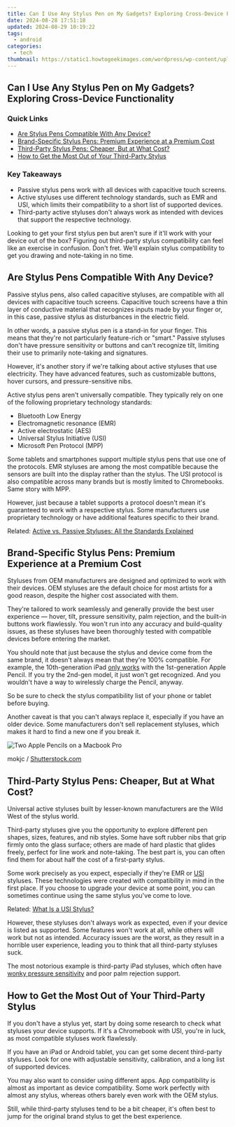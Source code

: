 ```yaml
---
title: Can I Use Any Stylus Pen on My Gadgets? Exploring Cross-Device Functionality
date: 2024-08-28 17:51:18
updated: 2024-08-29 10:19:22
tags:
  - android
categories:
  - tech
thumbnail: https://static1.howtogeekimages.com/wordpress/wp-content/uploads/2023/09/52923053353_8465f23756_o.jpg
---
```


## Can I Use Any Stylus Pen on My Gadgets? Exploring Cross-Device Functionality

### Quick Links

* [Are Stylus Pens Compatible With Any Device?](https://iphone-unlock.techidaily.com/how-to-unlock-iphone-15-pro-apples-new-iphone-drfone-by-drfone-ios/)
* [Brand-Specific Stylus Pens: Premium Experience at a Premium Cost](https://facebook-record-videos.techidaily.com/updated-the-creators-guide-turn-viewers-into-paychecks/)
* [Third-Party Stylus Pens: Cheaper, But at What Cost?](https://win-howtos.techidaily.com/resolving-hurdles-during-steam-game-update-installations/)
* [How to Get the Most Out of Your Third-Party Stylus](https://screen-activity-recording.techidaily.com/in-2024-finding-your-ideal-video-capture-solution-bandicam-vs-camtasia/)

### Key Takeaways

* Passive stylus pens work with all devices with capacitive touch screens.
* Active styluses use different technology standards, such as EMR and USI, which limits their compatibility to a short list of supported devices.
* Third-party active styluses don't always work as intended with devices that support the respective technology.

 Looking to get your first stylus pen but aren't sure if it'll work with your device out of the box? Figuring out third-party stylus compatibility can feel like an exercise in confusion. Don't fret. We'll explain stylus compatibility to get you drawing and note-taking in no time.

##  Are Stylus Pens Compatible With Any Device?

 Passive stylus pens, also called capacitive styluses, are compatible with all devices with capacitive touch screens. Capacitive touch screens have a thin layer of conductive material that recognizes inputs made by your finger or, in this case, passive stylus as disturbances in the electric field.

 In other words, a passive stylus pen is a stand-in for your finger. This means that they're not particularly feature-rich or "smart." Passive styluses don't have pressure sensitivity or buttons and can't recognize tilt, limiting their use to primarily note-taking and signatures.

 However, it's another story if we're talking about active styluses that use electricity. They have advanced features, such as customizable buttons, hover cursors, and pressure-sensitive nibs.

 Active stylus pens aren't universally compatible. They typically rely on one of the following proprietary technology standards:

* Bluetooth Low Energy
* Electromagnetic resonance (EMR)
* Active electrostatic (AES)
* Universal Stylus Initiative (USI)
* Microsoft Pen Protocol (MPP)

 Some tablets and smartphones support multiple stylus pens that use one of the protocols. EMR styluses are among the most compatible because the sensors are built into the display rather than the stylus. The USI protocol is also compatible across many brands but is mostly limited to Chromebooks. Same story with MPP.

 However, just because a tablet supports a protocol doesn't mean it's guaranteed to work with a respective stylus. Some manufacturers use proprietary technology or have additional features specific to their brand.

Related: [Active vs. Passive Styluses: All the Standards Explained](https://video-screen-grab.techidaily.com/updated-2024-approved-15-creative-strategies-for-free-capture-of-online-workshops/) 

##  Brand-Specific Stylus Pens: Premium Experience at a Premium Cost

 Styluses from OEM manufacturers are designed and optimized to work with their devices. OEM styluses are the default choice for most artists for a good reason, despite the higher cost associated with them.

 They're tailored to work seamlessly and generally provide the best user experience — hover, tilt, pressure sensitivity, palm rejection, and the built-in buttons work flawlessly. You won't run into any accuracy and build-quality issues, as these styluses have been thoroughly tested with compatible devices before entering the market.

 You should note that just because the stylus and device come from the same brand, it doesn't always mean that they're 100% compatible. For example, the 10th-generation iPad [only works](https://www.apple.com/apple-pencil/) with the 1st-generation Apple Pencil. If you try the 2nd-gen model, it just won't get recognized. And you wouldn't have a way to wirelessly charge the Pencil, anyway.

 So be sure to check the stylus compatibility list of your phone or tablet before buying.

 Another caveat is that you can't always replace it, especially if you have an older device. Some manufacturers don't sell replacement styluses, which makes it hard to find a new one if you break it.

![Two Apple Pencils on a Macbook Pro](https://static1.howtogeekimages.com/wordpress/wp-content/uploads/2018/12/520c32a2.jpg) 

mokjc / [Shutterstock.com](https://www.shutterstock.com/)

##  Third-Party Stylus Pens: Cheaper, But at What Cost?

 Universal active styluses built by lesser-known manufacturers are the Wild West of the stylus world.

 Third-party styluses give you the opportunity to explore different pen shapes, sizes, features, and nib styles. Some have soft rubber nibs that grip firmly onto the glass surface; others are made of hard plastic that glides freely, perfect for line work and note-taking. The best part is, you can often find them for about half the cost of a first-party stylus.

 Some work precisely as you expect, especially if they're EMR or [USI](https://universalstylus.org/usi-certified-products/) styluses. These technologies were created with compatibility in mind in the first place. If you choose to upgrade your device at some point, you can sometimes continue using the same stylus you've come to love.

Related: [What Is a USI Stylus?](https://fox-http.techidaily.com/updated-in-2024-exploring-the-depths-top-10-unknown-features-in-vlc-player/) 

 However, these styluses don't always work as expected, even if your device is listed as supported. Some features won't work at all, while others will work but not as intended. Accuracy issues are the worst, as they result in a horrible user experience, leading you to think that all third-party styluses suck.

 The most notorious example is third-party iPad styluses, which often have [wonky pressure sensitivity](https://astropad.com/apple-pencil/) and poor palm rejection support.

##  How to Get the Most Out of Your Third-Party Stylus

 If you don't have a stylus yet, start by doing some research to check what styluses your device supports. If it's a Chromebook with USI, you're in luck, as most compatible styluses work flawlessly.

 If you have an iPad or Android tablet, you can get some decent third-party styluses. Look for one with adjustable sensitivity, calibration, and a long list of supported devices.

 You may also want to consider using different apps. App compatibility is almost as important as device compatibility. Some work perfectly with almost any stylus, whereas others barely even work with the OEM stylus.

 Still, while third-party styluses tend to be a bit cheaper, it's often best to jump for the original brand stylus to get the best experience.

<ins class="adsbygoogle"
     style="display:block"
     data-ad-format="autorelaxed"
     data-ad-client="ca-pub-7571918770474297"
     data-ad-slot="1223367746"></ins>



<ins class="adsbygoogle"
     style="display:block"
     data-ad-client="ca-pub-7571918770474297"
     data-ad-slot="8358498916"
     data-ad-format="auto"
     data-full-width-responsive="true"></ins>
